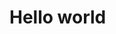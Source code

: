 <html>
 <head>
<!-- Start of Woopra Code -->
<script>
  (function(){
    var t,i,e,n=window,o=document,a=arguments,s="script",r=["config","track","identify","visit","push","call","trackForm","trackClick"],c=function(){var t,i=this;for(i._e=[],t=0;r.length>t;t++)(function(t){i[t]=function(){return i._e.push([t].concat(Array.prototype.slice.call(arguments,0))),i}})(r[t])};for(n._w=n._w||{},t=0;a.length>t;t++)n._w[a[t]]=n[a[t]]=n[a[t]]||new c;i=o.createElement(s),i.async=1,i.src="//static.woopra.com/js/w.js",e=o.getElementsByTagName(s)[0],e.parentNode.insertBefore(i,e)
  })("woopra");

  woopra.config({
      domain: 'https://niveditashinde.github.io/main/'
  });
  woopra.track();
</script>
<!-- End of Woopra Code -->

  </head>
  <body>
 <h1> Hello world</h1>
 </body>
 </html>
